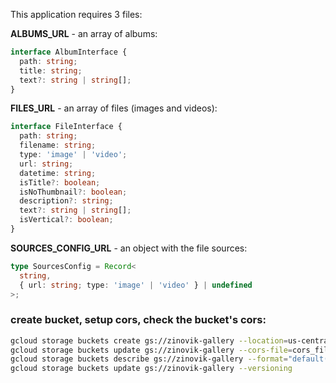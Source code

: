 This application requires 3 files:

**ALBUMS_URL** - an array of albums:

```typescript
interface AlbumInterface {
  path: string;
  title: string;
  text?: string | string[];
}
```

**FILES_URL** - an array of files (images and videos):

```typescript
interface FileInterface {
  path: string;
  filename: string;
  type: 'image' | 'video';
  url: string;
  datetime: string;
  isTitle?: boolean;
  isNoThumbnail?: boolean;
  description?: string;
  text?: string | string[];
  isVertical?: boolean;
}
```

**SOURCES_CONFIG_URL** - an object with the file sources:

```typescript
type SourcesConfig = Record<
  string,
  { url: string; type: 'image' | 'video' } | undefined
>;
```

### create bucket, setup cors, check the bucket's cors:

```bash
gcloud storage buckets create gs://zinovik-gallery --location=us-central1
gcloud storage buckets update gs://zinovik-gallery --cors-file=cors_file.json
gcloud storage buckets describe gs://zinovik-gallery --format="default(cors_config)"
gcloud storage buckets update gs://zinovik-gallery --versioning
```
